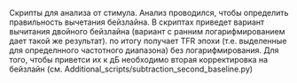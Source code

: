 Скрипты для анализа от стимула. 
Анализ проводился, чтобы определить правильность вычетания бейзлайна.
В скриптах приведет вариант вычитания двойного бейзлайна (вариант с ранним логарифмированием дает такой же результат).
по итогу получает TFR эпохи (т.е. выделенные для определнного частотного диапазона) без логарифмирования.
Для того, чтобы приветси их к дБ необходимо вторая корректировка на бейзлайн (см. Additional_scripts/subtraction_second_baseline.py)
